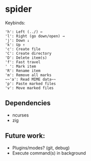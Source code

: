 # spider

Keybinds:

```
'h': Left (../) ←
'l': Right (go down/open) →
'j': Down ↓
'k': Up ↑
'c': Create file
'C': Create directory
'D': Delete item(s)
'f': Fast travel
' ': Mark item
'R': Rename item
'm': Remove all marks
~~'a': Read MIME data~~
'p': Paste marked files
'v': Move marked files
```

## Dependencies

* ncurses
* zig

## Future work:

* Plugins/modes? (git, debug)
* Execute command(s) in background
